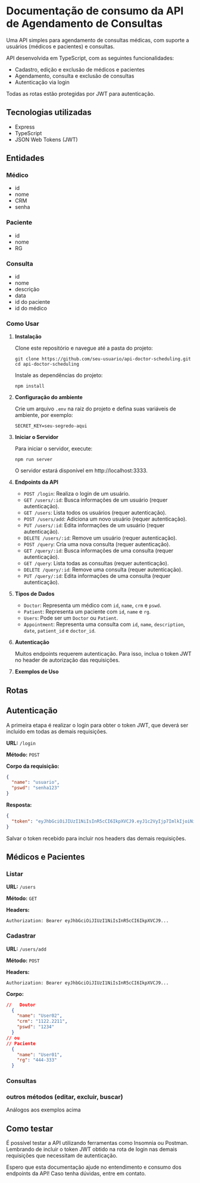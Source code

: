 # Documentação de consumo da API de Agendamento de Consultas

Uma API simples para agendamento de consultas médicas, com suporte a usuários (médicos e pacientes) e consultas.

API desenvolvida em TypeScript, com as seguintes funcionalidades:

- Cadastro, edição e exclusão de médicos e pacientes
- Agendamento, consulta e exclusão de consultas
- Autenticação via login

Todas as rotas estão protegidas por JWT para autenticação.

## Tecnologias utilizadas

- Express
- TypeScript
- JSON Web Tokens (JWT)

## Entidades

### Médico

- id
- nome
- CRM
- senha

### Paciente

- id
- nome
- RG

### Consulta

- id
- nome
- descrição
- data
- id do paciente
- id do médico

### Como Usar

1. **Instalação**

   Clone este repositório e navegue até a pasta do projeto:

   ```
   git clone https://github.com/seu-usuario/api-doctor-scheduling.git
   cd api-doctor-scheduling
   ```

   Instale as dependências do projeto:

   ```
   npm install
   ```

2. **Configuração do ambiente**

   Crie um arquivo `.env` na raiz do projeto e defina suas variáveis de ambiente, por exemplo:

   ```
   SECRET_KEY=seu-segredo-aqui
   ```

3. **Iniciar o Servidor**

   Para iniciar o servidor, execute:

   ```
   npm run server
   ```

   O servidor estará disponível em http://localhost:3333.

4. **Endpoints da API**

   - `POST /login`: Realiza o login de um usuário.
   - `GET /users/:id`: Busca informações de um usuário (requer autenticação).
   - `GET /users`: Lista todos os usuários (requer autenticação).
   - `POST /users/add`: Adiciona um novo usuário (requer autenticação).
   - `PUT /users/:id`: Edita informações de um usuário (requer autenticação).
   - `DELETE /users/:id`: Remove um usuário (requer autenticação).
   - `POST /query`: Cria uma nova consulta (requer autenticação).
   - `GET /query/:id`: Busca informações de uma consulta (requer autenticação).
   - `GET /query`: Lista todas as consultas (requer autenticação).
   - `DELETE /query/:id`: Remove uma consulta (requer autenticação).
   - `PUT /query/:id`: Edita informações de uma consulta (requer autenticação).

5. **Tipos de Dados**

   - `Doctor`: Representa um médico com `id`, `name`, `crm` e `pswd`.
   - `Patient`: Representa um paciente com `id`, `name` e `rg`.
   - `Users`: Pode ser um `Doctor` ou `Patient`.
   - `Appointment`: Representa uma consulta com `id`, `name`, `description`, `date`, `patient_id` e `doctor_id`.

6. **Autenticação**

   Muitos endpoints requerem autenticação. Para isso, inclua o token JWT no header de autorização das requisições.

7. **Exemplos de Uso**

## Rotas

## Autenticação

A primeira etapa é realizar o login para obter o token JWT, que deverá ser incluído em todas as demais requisições.

**URL:** `/login`

**Método:** `POST`

**Corpo da requisição:**

```json
{
  "name": "usuario",
  "pswd": "senha123"
}
```

**Resposta:**

```json
{
  "token": "eyJhbGciOiJIUzI1NiIsInR5cCI6IkpXVCJ9.eyJ1c2VyIjp7ImlkIjoiNiIsIm5hbWUiOiJKb2FvIn0sImlhdCI6MTY0ODgzNjkzM30.FwioGSfHby1QII5zZ-Hxf-DUpCtT2I7DWchNiA9PFOs"
}
```

Salvar o token recebido para incluir nos headers das demais requisições.

## Médicos e Pacientes

### Listar

**URL:** `/users`

**Método:** `GET`

**Headers:**

```
Authorization: Bearer eyJhbGciOiJIUzI1NiIsInR5cCI6IkpXVCJ9...
```

### Cadastrar

**URL:** `/users/add`

**Método:** `POST`

**Headers:**

```
Authorization: Bearer eyJhbGciOiJIUzI1NiIsInR5cCI6IkpXVCJ9...
```

**Corpo:**

```json
//   Doutor
  {
    "name": "User02",
    "crm": "1122.2211",
    "pswd": "1234"
  }
// ou
// Paciente
  {
    "name": "User01",
    "rg": "444-333"
  }
```

### Consultas

### outros métodos (editar, excluir, buscar)

Análogos aos exemplos acima

## Como testar

É possível testar a API utilizando ferramentas como Insomnia ou Postman.
Lembrando de incluir o token JWT obtido na rota de login nas demais requisições que necessitam de autenticação.

Espero que esta documentação ajude no entendimento e consumo dos endpoints da API! Caso tenha dúvidas, entre em contato.

